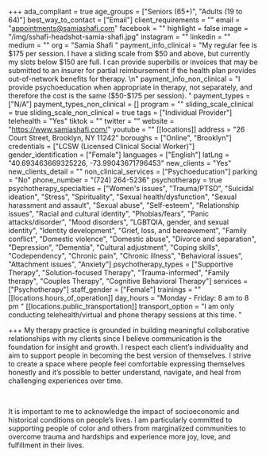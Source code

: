 +++
ada_compliant = true
age_groups = ["Seniors (65+)", "Adults (19 to 64)"]
best_way_to_contact = ["Email"]
client_requirements = ""
email = "appointments@samiashafi.com"
facebook = ""
highlight = false
image = "/img/sshafi-headshot-samia-shafi.jpg"
instagram = ""
linkedin = ""
medium = ""
org = "Samia Shafi "
payment_info_clinical = "My regular fee is $175 per session.  I have a sliding scale from $50 and above, but currently my slots below $150 are full. I can provide superbills or invoices that may be submitted to an insurer for partial reimbursement if the health plan provides out-of-network benefits for therapy.  \n"
payment_info_non_clinical = "I provide psychoeducation when appropriate in therapy, not separately, and therefore the cost is the same ($50-$175 per session).  "
payment_types = ["N/A"]
payment_types_non_clinical = []
program = ""
sliding_scale_clinical = true
sliding_scale_non_clinical = true
tags = ["Individual Provider"]
telehealth = "Yes"
tiktok = ""
twitter = ""
website = "https://www.samiashafi.com/"
youtube = ""
[[locations]]
address = "26 Court Street, Brooklyn, NY 11242"
boroughs = ["Online", "Brooklyn"]
credentials = ["LCSW (Licensed Clinical Social Worker)"]
gender_identification = ["Female"]
languages = ["English"]
latLng = "40.693463669325226, -73.99043671796453"
new_clients = "Yes"
new_clients_detail = ""
non_clinical_services = ["Psychoeducation"]
parking = "No"
phone_number = "(724) 264-5236"
psychotherapy = true
psychotherapy_specialties = ["Women's issues", "Trauma/PTSD", "Suicidal ideation", "Stress", "Spirituality", "Sexual health/dysfunction", "Sexual harassment and assault", "Sexual abuse", "Self-esteem", "Relationship issues", "Racial and cultural identity", "Phobias/fears", "Panic attacks/disorder", "Mood disorders", "LGBTQIA, gender, and sexual identity", "Identity development", "Grief, loss, and bereavement", "Family conflict", "Domestic violence", "Domestic abuse", "Divorce and separation", "Depression", "Dementia", "Cultural adjustment", "Coping skills", "Codependency", "Chronic pain", "Chronic illness", "Behavioral issues", "Attachment issues", "Anxiety"]
psychotherapy_types = ["Supportive Therapy", "Solution-focused Therapy", "Trauma-informed", "Family therapy", "Couples Therapy", "Cognitive Behavioral Therapy"]
services = ["Psychotherapy"]
staff_gender = ["Female"]
trainings = ""
[[locations.hours_of_operation]]
day_hours = "Monday - Friday: 8 am to 8 pm "
[[locations.public_transportation]]
transport_option = "I am only conducting telehealth/virtual and phone therapy sessions at this time.  "

+++
My therapy practice is grounded in building meaningful collaborative relationships with my clients since I believe communication is the foundation for insight and growth. I respect each client’s individuality and aim to support people in becoming the best version of themselves. I strive to create a space where people feel comfortable expressing themselves honestly and it’s possible to better understand, navigate, and heal from challenging experiences over time.

<br>

It is important to me to acknowledge the impact of socioeconomic and historical conditions on people’s lives. I am particularly committed to supporting people of color and others from marginalized communities to overcome trauma and hardships and experience more joy, love, and fulfillment in their lives.